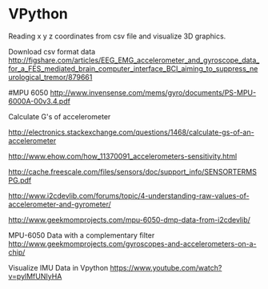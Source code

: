 # VPython
Reading x y z coordinates from csv file and visualize 3D graphics.

Download csv format data
http://figshare.com/articles/EEG_EMG_accelerometer_and_gyroscope_data_for_a_FES_mediated_brain_computer_interface_BCI_aiming_to_suppress_neurological_tremor/879661

#MPU 6050
http://www.invensense.com/mems/gyro/documents/PS-MPU-6000A-00v3.4.pdf

Calculate G's of accelerometer

http://electronics.stackexchange.com/questions/1468/calculate-gs-of-an-accelerometer

http://www.ehow.com/how_11370091_accelerometers-sensitivity.html

http://cache.freescale.com/files/sensors/doc/support_info/SENSORTERMSPG.pdf

http://www.i2cdevlib.com/forums/topic/4-understanding-raw-values-of-accelerometer-and-gyrometer/ 

http://www.geekmomprojects.com/mpu-6050-dmp-data-from-i2cdevlib/

MPU-6050 Data with a complementary filter
http://www.geekmomprojects.com/gyroscopes-and-accelerometers-on-a-chip/ 

Visualize IMU Data in Vpython
https://www.youtube.com/watch?v=pylMfUNIyHA